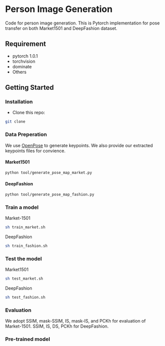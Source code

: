 # Person Image Generation
Code for person image generation. This is Pytorch implementation for pose transfer on both Market1501 and DeepFashion dataset.

## Requirement
* pytorch 1.0.1
* torchvision
* dominate
* Others

## Getting Started
### Installation

- Clone this repo:
```bash
git clone 
```

### Data Preperation

We use [OpenPose](https://github.com/ZheC/Realtime_Multi-Person_Pose_Estimation) to generate keypoints. We also provide our extracted keypoints files for convience.

#### Market1501
```bash
python tool/generate_pose_map_market.py
```


#### DeepFashion
```bash
python tool/generate_pose_map_fashion.py
```

### Train a model
Market-1501
```bash
sh train_market.sh
```

DeepFashion
```bash
sh train_fashion.sh
```

### Test the model
Market1501
```bash
sh test_market.sh
```

DeepFashion
```bash
sh test_fashion.sh
```

### Evaluation
We adopt SSIM, mask-SSIM, IS, mask-IS, and PCKh for evaluation of Market-1501. SSIM, IS, DS, PCKh for DeepFashion.

### Pre-trained model 

